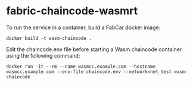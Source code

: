 # fabric-chaincode-wasmrt

To run the service in a container, build a FabCar docker image:

```
docker build -t wasm-chaincode .
```

Edit the chaincode.env file before starting a Wasm chaincode container using the following command:

```
docker run -it --rm --name wasmcc.example.com --hostname wasmcc.example.com --env-file chaincode.env --network=net_test wasm-chaincode
```
